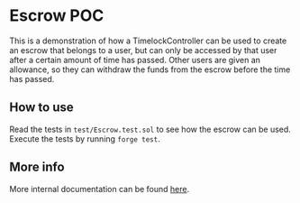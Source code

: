 # Escrow POC

This is a demonstration of how a TimelockController can be used to create an escrow that belongs to a user, but can only be accessed by that user after a certain amount of time has passed.
Other users are given an allowance, so they can withdraw the funds from the escrow before the time has passed.

## How to use

Read the tests in `test/Escrow.test.sol` to see how the escrow can be used.
Execute the tests by running `forge test`.

## More info

More internal documentation can be found [here](https://docs.google.com/document/d/1piOpcFwIuEtTMrW-oRRU7JYnDzDu_Z4MT8tFT14POQk/edit).
